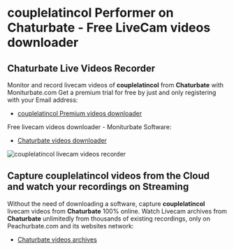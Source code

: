 # couplelatincol Performer on Chaturbate - Free LiveCam videos downloader

## Chaturbate Live Videos Recorder

Monitor and record livecam videos of **couplelatincol** from **Chaturbate** with Moniturbate.com
Get a premium trial for free by just and only registering with your Email address:
* [couplelatincol Premium videos downloader](https://moniturbate.com/request-demo-licence-key.html)

Free livecam videos downloader - Moniturbate Software:
* [Chaturbate videos downloader](https://moniturbate.com/moniturbate-download-software.html)

![couplelatincol livecam videos recorder](https://peachurnet.com/templates/moniturbate-software.png)


## Capture couplelatincol videos from the Cloud and watch your recordings on Streaming

Without the need of downloading a software, capture **couplelatincol** livecam videos from **Chaturbate** 100% online.
Watch Livecam archives from **Chaturbate** unlimitedly from thousands of existing recordings, only on Peachurbate.com and its websites network:
* [Chaturbate videos archives](https://peachurnet.com/)